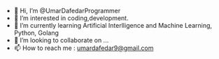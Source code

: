 - 👋 Hi, I’m @UmarDafedarProgrammer
- 👀 I’m interested in coding,development.
- 🌱 I’m currently learning Artificial Interlligence and Machine Learning, Python, Golang
- 💞️ I’m looking to collaborate on ...
- 📫 How to reach me : umardafedar9@gmail.com

<!---
UmarDafedarProgrammer/UmarDafedarProgrammer is a ✨ special ✨ repository because its `README.md` (this file) appears on your GitHub profile.
You can click the Preview link to take a look at your changes.
--->
